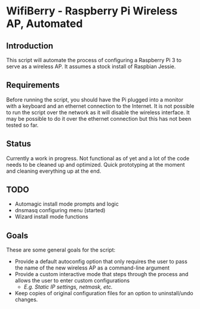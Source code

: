 # WifiBerry - Raspberry Pi Wireless AP, Automated

## Introduction
This script will automate the process of configuring a Raspberry Pi 3 to serve as a wireless AP. It assumes a stock install of Raspbian Jessie.

## Requirements
Before running the script, you should have the Pi plugged into a monitor with a keyboard and an ethernet connection to the Internet. It is not possible to run the script over the network as it will disable the wireless interface. It may be possible to do it over the ethernet connection but this has not been tested so far.

## Status
Currently a work in progress. Not functional as of yet and a lot of the code needs to be cleaned up and optimized. Quick prototyping at the moment and cleaning everything up at the end.

## TODO
+ Automagic install mode prompts and logic
+ dnsmasq configuring menu (started)
+ Wizard install mode functions

## Goals
These are some general goals for the script:
+ Provide a default autoconfig option that only requires the user to pass the name of the new wireless AP as a command-line argument
+ Provide a custom interactive mode that steps through the process and allows the user to enter custom configurations
    * _E.g. Static IP settings,  netmask, etc._
+ Keep copies of original configuration files for an option to uninstall/undo changes.


